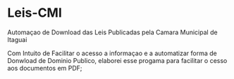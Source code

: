 # Leis-CMI
Automaçao de Download das Leis Publicadas pela Camara Municipal de Itaguai

Com Intuito de Facilitar o acesso a informaçao e a automatizar forma de Donwload de Dominio Publico, elaborei esse progama para facilitar o cesso aos documentos em PDF;
